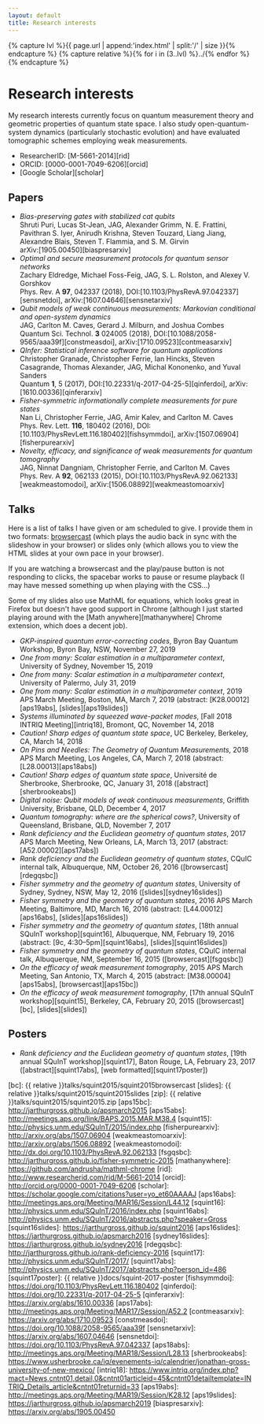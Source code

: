 ```yaml
---
layout: default
title: Research interests
---
```


{% capture lvl %}{{ page.url | append:'index.html' | split:'/' | size }}{% endcapture %}
{% capture relative %}{% for i in (3..lvl) %}../{% endfor %}{% endcapture %}

# Research interests

My research interests currently focus on quantum measurement theory and
geometric properties of quantum state space. I also study
open-quantum-system dynamics (particularly stochastic evolution) and have
evaluated tomographic schemes employing weak measurements.

* ResearcherID: [M-5661-2014][rid]
* ORCID: [0000-0001-7049-6206][orcid]
* [Google Scholar][scholar]

## Papers

* *Bias-preserving gates with stabilized cat qubits*  
  Shruti Puri, Lucas St-Jean, JAG, Alexander Grimm, N. E. Frattini, Pavithran
  S. Iyer, Anirudh Krishna, Steven Touzard, Liang Jiang, Alexandre Blais,
  Steven T. Flammia, and S. M. Girvin  
  arXiv:[1905.00450][biaspresarxiv]
* *Optimal and secure measurement protocols for quantum sensor networks*  
  Zachary Eldredge, Michael Foss-Feig, JAG, S. L. Rolston, and Alexey V.
  Gorshkov  
  Phys. Rev. A **97**, 042337 (2018),
  DOI:[10.1103/PhysRevA.97.042337][sensnetdoi],
  arXiv:[1607.04646][sensnetarxiv]
* *Qubit models of weak continuous measurements: Markovian conditional and
  open-system dynamics*  
  JAG, Carlton M. Caves, Gerard J. Milburn, and Joshua
  Combes  
  Quantum Sci. Technol. **3** 024005 (2018),
  DOI:[10.1088/2058-9565/aaa39f][constmeasdoi],
  arXiv:[1710.09523][contmeasarxiv]
* *QInfer: Statistical inference software for quantum applications*  
  Christopher Granade, Christopher Ferrie, Ian Hincks, Steven Casagrande,
  Thomas Alexander, JAG, Michal Kononenko, and Yuval Sanders  
  Quantum **1**, 5 (2017), DOI:[10.22331/q-2017-04-25-5][qinferdoi],
  arXiv:[1610.00336][qinferarxiv]
* *Fisher-symmetric informationally complete measurements for pure states*  
  Nan Li, Christopher Ferrie, JAG, Amir Kalev, and Carlton M. Caves  
  Phys. Rev. Lett. **116**, 180402 (2016),
  DOI:[10.1103/PhysRevLett.116.180402][fishsymmdoi],
  arXiv:[1507.06904][fisherpurearxiv]
* *Novelty, efficacy, and significance of weak measurements for quantum
  tomography*  
  JAG, Ninnat Dangniam, Christopher Ferrie, and Carlton M. Caves  
  Phys. Rev. A **92**, 062133 (2015),
  DOI:[10.1103/PhysRevA.92.062133][weakmeastomodoi],
  arXiv:[1506.08892][weakmeastomoarxiv]

## Talks

Here is a list of talks I have given or am scheduled to give. I provide them in
two formats: [browsercast][browsercast] (which plays the audio back in sync
with the slideshow in your browser) or slides only (which allows you to view
the HTML slides at your own pace in your browser).

If you are watching a browsercast and the play/pause button is not responding to
clicks, the spacebar works to pause or resume playback (I may have messed
something up when playing with the CSS...)

Some of my slides also use MathML for equations, which looks great in Firefox
but doesn't have good support in Chrome (although I just started playing around
with the [Math anywhere][mathanywhere] Chrome extension, which does a decent
job).

* *GKP-inspired quantum error-correcting codes*, Byron Bay Quantum Workshop,
  Byron Bay, NSW, November 27, 2019
* *One from many: Scalar estimation in a multiparameter context*, University of
  Sydney, November 15, 2019
* *One from many: Scalar estimation in a multiparameter context*, University of
  Palermo, July 31, 2019
* *One from many: Scalar estimation in a multiparameter context*, 2019 APS
  March Meeting, Boston, MA, March 7, 2019 (abstract: [K28.00012][aps19abs],
  [slides][aps19slides])
* *Systems illuminated by squeezed wave-packet modes*,
  [Fall 2018 INTRIQ Meeting][intriq18], Bromont, QC, November 14, 2018
* *Caution! Sharp edges of quantum state space*, UC Berkeley, Berkeley, CA,
  March 14, 2018
* *On Pins and Needles: The Geometry of Quantum Measurements*, 2018 APS March
  Meeting, Los Angeles, CA, March 7, 2018 (abstract: [L28.00013][aps18abs])
* *Caution! Sharp edges of quantum state space*, Université de Sherbrooke,
  Sherbrooke, QC, January 31, 2018 ([abstract][sherbrookeabs])
* *Digital noise: Qubit models of weak continuous measurements*, Griffith
  University, Brisbane, QLD, December 4, 2017
* *Quantum tomography: where are the spherical cows?*, University of
  Queensland, Brisbane, QLD, November 7, 2017
* *Rank deficiency and the Euclidean geometry of quantum states*, 2017 APS
  March Meeting, New Orleans, LA, March 13, 2017 (abstract:
  [A52.00002][aps17abs])
* *Rank deficiency and the Euclidean geometry of quantum states*, CQuIC
  internal talk, Albuquerque, NM, October 26, 2016 ([browsercast][rdegqsbc])
* *Fisher symmetry and the geometry of quantum states*, University of Sydney,
  Sydney, NSW, May 12, 2016 ([slides][sydney16slides])
* *Fisher symmetry and the geometry of quantum states*, 2016 APS March Meeting,
  Baltimore, MD, March 16, 2016 (abstract: [L44.00012][aps16abs],
  [slides][aps16slides])
* *Fisher symmetry and the geometry of quantum states*,
  [18th annual SQuInT workshop][squint16], Albuquerque, NM, February 19, 2016
  (abstract: [9c, 4:30&ndash;5pm][squint16abs], [slides][squint16slides])
* *Fisher symmetry and the geometry of quantum states*, CQuIC internal talk,
  Albuquerque, NM, September 16, 2015 ([browsercast][fsgqsbc])
* *On the efficacy of weak measurement tomography*, 2015 APS March Meeting, San
  Antonio, TX, March 4, 2015 (abstract: [M38.00004][aps15abs],
  [browsercast][aps15bc])
* *On the efficacy of weak measurement tomography*,
  [17th annual SQuInT workshop][squint15],
  Berkeley, CA, February 20, 2015 ([browsercast][bc], [slides][slides])

## Posters

* *Rank deficiency and the Euclidean geometry of quantum states*,
  [19th annual SQuInT workshop][squint17], Baton Rouge, LA, February 23, 2017
  ([abstract][squint17abs], [web formatted][squint17poster])

[browsercast]: https://github.com/ReDEnergy/Browsercast
[png]: http://www.libpng.org/pub/png/
[svg]: http://www.w3.org/Graphics/SVG/
[bc]: {{ relative }}talks/squint2015/squint2015browsercast
[slides]: {{ relative }}talks/squint2015/squint2015slides
[zip]: {{ relative }}talks/squint2015/squint2015.zip
[aps15bc]: http://jarthurgross.github.io/apsmarch2015
[aps15abs]: http://meetings.aps.org/link/BAPS.2015.MAR.M38.4
[squint15]: http://physics.unm.edu/SQuInT/2015/index.php
[fisherpurearxiv]: http://arxiv.org/abs/1507.06904
[weakmeastomoarxiv]: http://arxiv.org/abs/1506.08892
[weakmeastomodoi]: http://dx.doi.org/10.1103/PhysRevA.92.062133
[fsgqsbc]: http://jarthurgross.github.io/fisher-symmetric-2015
[mathanywhere]: https://github.com/andrusha/mathml-chrome
[rid]: http://www.researcherid.com/rid/M-5661-2014
[orcid]: http://orcid.org/0000-0001-7049-6206
[scholar]: https://scholar.google.com/citations?user=yo_et60AAAAJ
[aps16abs]: http://meetings.aps.org/Meeting/MAR16/Session/L44.12
[squint16]: http://physics.unm.edu/SQuInT/2016/index.php
[squint16abs]: http://physics.unm.edu/SQuInT/2016/abstracts.php?speaker=Gross
[squint16slides]: https://jarthurgross.github.io/squint2016
[aps16slides]: https://jarthurgross.github.io/apsmarch2016
[sydney16slides]: https://jarthurgross.github.io/sydney2016
[rdegqsbc]: http://jarthurgross.github.io/rank-deficiency-2016
[squint17]: http://physics.unm.edu/SQuInT/2017/
[squint17abs]: http://physics.unm.edu/SQuInT/2017/abstracts.php?person_id=486
[squint17poster]: {{ relative }}docs/squint-2017-poster
[fishsymmdoi]: https://doi.org/10.1103/PhysRevLett.116.180402
[qinferdoi]: https://doi.org/10.22331/q-2017-04-25-5
[qinferarxiv]: https://arxiv.org/abs/1610.00336
[aps17abs]: http://meetings.aps.org/Meeting/MAR17/Session/A52.2
[contmeasarxiv]: https://arxiv.org/abs/1710.09523
[constmeasdoi]: https://doi.org/10.1088/2058-9565/aaa39f
[sensnetarxiv]: https://arxiv.org/abs/1607.04646
[sensnetdoi]: https://doi.org/10.1103/PhysRevA.97.042337
[aps18abs]: http://meetings.aps.org/Meeting/MAR18/Session/L28.13
[sherbrookeabs]: https://www.usherbrooke.ca/iq/evenements-iq/calendrier/jonathan-gross-university-of-new-mexico/
[intriq18]: https://www.intriq.org/index.php?mact=News,cntnt01,detail,0&cntnt01articleid=45&cntnt01detailtemplate=INTRIQ_Details_article&cntnt01returnid=33
[aps19abs]: http://meetings.aps.org/Meeting/MAR19/Session/K28.12
[aps19slides]: https://jarthurgross.github.io/apsmarch2019
[biaspresarxiv]: https://arxiv.org/abs/1905.00450
